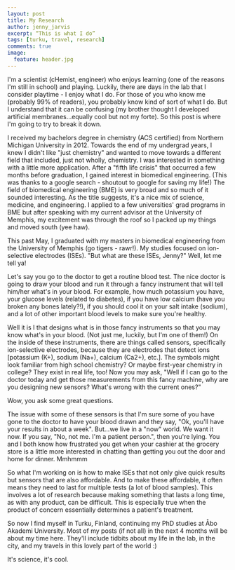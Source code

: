 ```yaml
---
layout: post
title: My Research
author: jenny_jarvis
excerpt: “This is what I do”
tags: [turku, travel, research]
comments: true
image:
  feature: header.jpg
---
```


I'm a scientist (cHemist, engineer) who enjoys learning (one of the reasons I'm still in school) and playing. Luckily, there are days in the lab that I consider playtime - I enjoy what I do. For those of you who know me (probably 99% of readers), you probably know kind of sort of what I do. But I understand that it can be confusing (my brother thought I developed artificial membranes...equally cool but not my forte). So this post is where I'm going to try to break it down.

I received my bachelors degree in chemistry (ACS certified) from Northern Michigan University in 2012. Towards the end of my undergrad years, I knew I didn't like "just chemistry" and wanted to move towards a different field that included, just not wholly, chemistry. I was interested in something with a little more application. After a "fifth life crisis" that occurred a few months before graduation, I gained interest in biomedical engineering. (This was thanks to a google search - shoutout to google for saving my life!) The field of biomedical engineering (BME) is very broad and so much of it sounded interesting. As the title suggests, it's a nice mix of science, medicine, and engineering. I applied to a few universities' grad programs in BME but after speaking with my current advisor at the University of Memphis, my excitement was through the roof so I packed up my things and moved south (yee haw).

This past May, I graduated with my masters in biomedical engineering from the University of Memphis (go tigers - rawr!). My studies focused on ion-selective electrodes (ISEs). "But what are these ISEs, Jenny?" Well, let me tell ya!

Let's say you go to the doctor to get a routine blood test. The nice doctor is going to draw your blood and run it through a fancy instrument that will tell him/her what's in your blood. For example, how much potassium you have, your glucose levels (related to diabetes), if you have low calcium (have you broken any bones lately?!), if you should cool it on your salt intake (sodium), and a lot of other important blood levels to make sure you're healthy.

Well it is I that designs what is in those fancy instruments so that you may know what's in your blood. (Not just me, luckily, but I'm one of them!) On the inside of these instruments, there are things called sensors, specifically ion-selective electrodes, because they are electrodes that detect ions [potassium (K+), sodium (Na+), calcium (Ca2+), etc.]. The symbols might look familiar from high school chemistry? Or maybe first-year chemistry in college? They exist in real life, too!
Now you may ask, "Well if I can go to the doctor today and get those measurements from this fancy machine, why are you designing new sensors? What's wrong with the current ones?"

Wow, you ask some great questions.

The issue with some of these sensors is that I'm sure some of you have gone to the doctor to have your blood drawn and they say, "Ok, you'll have your results in about a week". But...we live in a "now" world. We want it now. If you say, "No, not me. I'm a patient person.", then you're lying. You and I both know how frustrated you get when your cashier at the grocery store is a little more interested in chatting than getting you out the door and home for dinner. Mmhmmm

So what I'm working on is how to make ISEs that not only give quick results but sensors that are also affordable. And to make these affordable, it often means they need to last for multiple tests (a lot of blood samples). This involves a lot of research because making something that lasts a long time, as with any product, can be difficult. This is especially true when the product of concern essentially determines a patient's treatment.

So now I find myself in Turku, Finland, continuing my PhD studies at Åbo Akademi University. Most of my posts (if not all) in the next 4 months will be about my time here. They'll include tidbits about my life in the lab, in the city, and my travels in this lovely part of the world :)

It's science, it's cool.
